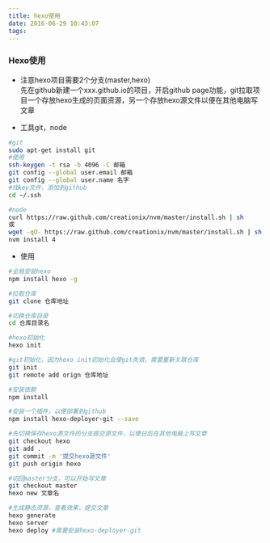 ```yaml
---
title: hexo使用
date: 2016-06-29 10:43:07
tags:
---
```

### Hexo使用
- 注意hexo项目需要2个分支(master,hexo)  
先在github新建一个xxx.github.io的项目，开启github page功能，git拉取项目一个存放hexo生成的页面资源，另一个存放hexo源文件以便在其他电脑写文章

- 工具git，node  
```bash
#git
sudo apt-get install git
#使用
ssh-keygen -t rsa -b 4096 -C 邮箱
git config --global user.email 邮箱
git config --global user.name 名字
#找key文件，添加到github
cd ~/.ssh

#node
curl https://raw.github.com/creationix/nvm/master/install.sh | sh
或
wget -qO- https://raw.github.com/creationix/nvm/master/install.sh | sh
nvm install 4
```

- 使用
```bash
#全局安装hexo
npm install hexo -g

#拉取仓库
git clone 仓库地址

#切换仓库目录
cd 仓库目录名

#hexo初始化
hexo init

#git初始化，因为hexo init初始化会使git失效，需要重新关联仓库
git init
git remote add orign 仓库地址

#安装依赖
npm install

#安装一个插件，以便部署到github
npm install hexo-deployer-git --save

#先切换保存hexo源文件的分支提交源文件，以便日后在其他电脑上写文章
git checkout hexo
git add .
git commit -m '提交hexo源文件'
git push origin hexo

#切回master分支，可以开始写文章
git checkout master
hexo new 文章名

#生成静态资源，查看效果，提交文章
hexo generate
hexo server
hexo deploy #需要安装hexo-deployer-git
```
